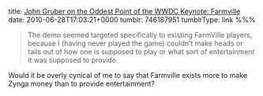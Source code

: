 title: [John Gruber on the Oddest Point of the WWDC Keynote: Farmville](http://daringfireball.net/2010/06/wwdc_wrapup)
date: 2010-06-28T17:03:21+0000
tumblr: 746187951
tumblrType: link
%%%

> The demo seemed targeted specifically to existing FarmVille players, because I (having never played the game) couldn’t make heads or tails out of how one is supposed to play or what sort of entertainment it was supposed to provide.

Would it be overly cynical of me to say that Farmville exists more to make Zynga money than to provide entertainment?
